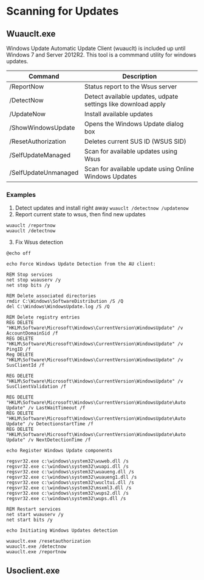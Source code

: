 # Scanning for Updates

## Wuauclt.exe
Windows Update Automatic Update Client (wuauclt) is included up until Windows 7 and Server 2012R2. This tool is a commmand utility for windows updates.

Command | Description
--------|------------
/ReportNow | Status report to the Wsus server
/DetectNow | Detect available updates, udpate settings like download apply
/UpdateNow | Install available updates
/ShowWindowsUpdate | Opens the Windows Update dialog box
/ResetAuthorization | Deletes current SUS ID (WSUS SID)
/SelfUpdateManaged | Scan for available updates using Wsus
/SelfUpdateUnmanaged | Scan for available update using Online Windows Updates

### Examples
1. Detect updates and install right away `wuauclt /detectnow /updatenow` 
2. Report current state to wsus, then find new updates 
  ```shell
  wuauclt /reportnow
  wuauclt /detectnow
  ```
3. Fix Wsus detection
  ```shell
  @echo off

  echo Force Windows Update Detection from the AU client:

  REM Stop services
  net stop wuauserv /y
  net stop bits /y

  REM Delete associated directories
  rmdir C:\Windows\SoftwareDistribution /S /Q
  del C:\Windows\WindowsUpdate.log /S /Q

  REM Delete registry entries
  REG DELETE "HKLM\Software\Microsoft\Windows\CurrentVersion\WindowsUpdate" /v AccountDomainSid /f
  REG DELETE "HKLM\Software\Microsoft\Windows\CurrentVersion\WindowsUpdate" /v PingID /f
  Reg DELETE "HKLM\Software\Microsoft\Windows\CurrentVersion\WindowsUpdate" /v SusClientId /f

  REG DELETE "HKLM\Software\Microsoft\Windows\CurrentVersion\WindowsUpdate" /v SusClientValidation /f

  REG DELETE "HKLM\Software\Microsoft\Windows\CurrentVersion\WindowsUpdate\Auto Update" /v LastWaitTimeout /f
  REG DELETE "HKLM\Software\Microsoft\Windows\CurrentVersion\WindowsUpdate\Auto Update" /v DetectionstartTime /f
  REG DELETE "HKLM\Software\Microsoft\Windows\CurrentVersion\WindowsUpdate\Auto Update" /v NextDetectionTime /f

  echo Register Windows Update components

  regsvr32.exe c:\windows\system32\wuweb.dll /s
  regsvr32.exe c:\windows\system32\wuapi.dll /s
  regsvr32.exe c:\windows\system32\wuaueng.dll /s
  regsvr32.exe c:\windows\system32\wuaueng1.dll /s
  regsvr32.exe c:\windows\system32\wucltui.dll /s
  regsvr32.exe c:\windows\system32\msxml3.dll /s
  regsvr32.exe c:\windows\system32\wups2.dll /s
  regsvr32.exe c:\windows\system32\wups.dll /s

  REM Restart services
  net start wuauserv /y
  net start bits /y

  echo Initiating Windows Updates detection

  wuauclt.exe /resetauthorization
  wuauclt.exe /detectnow
  wuauclt.exe /reportnow
  ```
  
## Usoclient.exe
